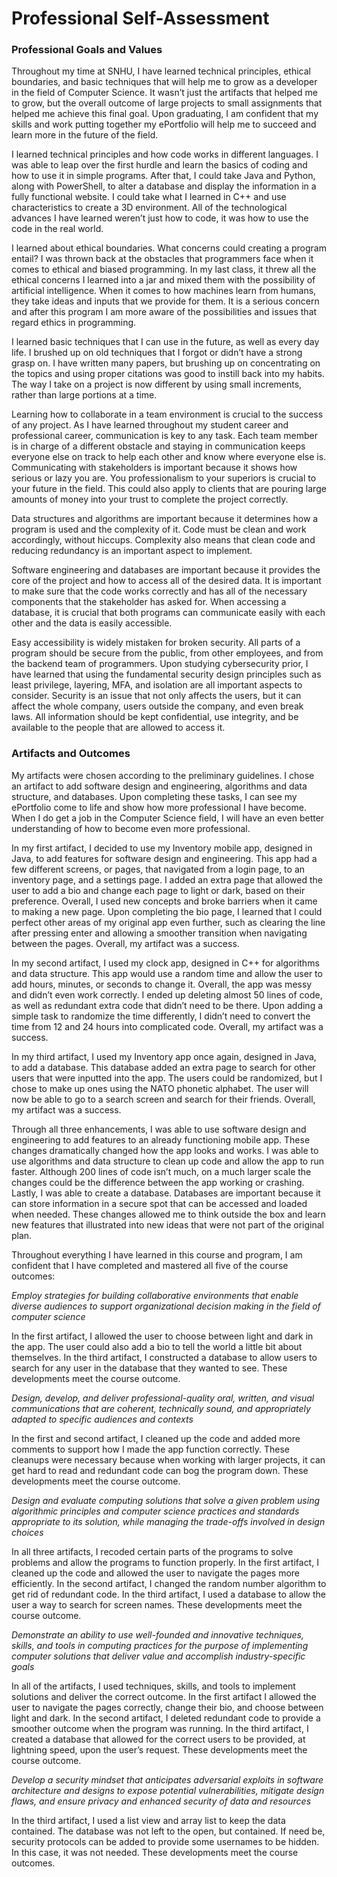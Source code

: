 # **Professional Self-Assessment**

### **Professional Goals and Values**
Throughout my time at SNHU, I have learned technical principles, ethical boundaries, and basic techniques that will help me to grow as a developer in the field of Computer Science. It wasn’t just the artifacts that helped me to grow, but the overall outcome of large projects to small assignments that helped me achieve this final goal. Upon graduating, I am confident that my skills and work putting together my ePortfolio will help me to succeed and learn more in the future of the field.

I learned technical principles and how code works in different languages. I was able to leap over the first hurdle and learn the basics of coding and how to use it in simple programs. After that, I could take Java and Python, along with PowerShell, to alter a database and display the information in a fully functional website. I could take what I learned in C++ and use characteristics to create a 3D environment. All of the technological advances I have learned weren’t just how to code, it was how to use the code in the real world.

I learned about ethical boundaries. What concerns could creating a program entail? I was thrown back at the obstacles that programmers face when it comes to ethical and biased programming. In my last class, it threw all the ethical concerns I learned into a jar and mixed them with the possibility of artificial intelligence. When it comes to how machines learn from humans, they take ideas and inputs that we provide for them. It is a serious concern and after this program I am more aware of the possibilities and issues that regard ethics in programming.

I learned basic techniques that I can use in the future, as well as every day life. I brushed up on old techniques that I forgot or didn’t have a strong grasp on. I have written many papers, but brushing up on concentrating on the topics and using proper citations was good to instill back into my habits. The way I take on a project is now different by using small increments, rather than large portions at a time.

Learning how to collaborate in a team environment is crucial to the success of any project. As I have learned throughout my student career and professional career, communication is key to any task. Each team member is in charge of a different obstacle and staying in communication keeps everyone else on track to help each other and know where everyone else is. Communicating with stakeholders is important because it shows how serious or lazy you are. You professionalism to your superiors is crucial to your future in the field. This could also apply to clients that are pouring large amounts of money into your trust to complete the project correctly. 

Data structures and algorithms are important because it determines how a program is used and the complexity of it. Code must be clean and work accordingly, without hiccups. Complexity also means that clean code and reducing redundancy is an important aspect to implement.

Software engineering and databases are important because it provides the core of the project and how to access all of the desired data. It is important to make sure that the code works correctly and has all of the necessary components that the stakeholder has asked for. When accessing a database, it is crucial that both programs can communicate easily with each other and the data is easily accessible.

Easy accessibility is widely mistaken for broken security. All parts of a program should be secure from the public, from other employees, and from the backend team of programmers. Upon studying cybersecurity prior, I have learned that using the fundamental security design principles such as least privilege, layering, MFA, and isolation are all important aspects to consider. Security is an issue that not only affects the users, but it can affect the whole company, users outside the company, and even break laws. All information should be kept confidential, use integrity, and be available to the people that are allowed to access it.

### **Artifacts and Outcomes**
My artifacts were chosen according to the preliminary guidelines. I chose an artifact to add software design and engineering, algorithms and data structure, and databases. Upon completing these tasks, I can see my ePortfolio come to life and show how more professional I have become. When I do get a job in the Computer Science field, I will have an even better understanding of how to become even more professional.

In my first artifact, I decided to use my Inventory mobile app, designed in Java, to add features for software design and engineering. This app had a few different screens, or pages, that navigated from a login page, to an inventory page, and a settings page. I added an extra page that allowed the user to add a bio and change each page to light or dark, based on their preference. Overall, I used new concepts and broke barriers when it came to making a new page. Upon completing the bio page, I learned that I could perfect other areas of my original app even further, such as clearing the line after pressing enter and allowing a smoother transition when navigating between the pages. Overall, my artifact was a success.

In my second artifact, I used my clock app, designed in C++ for algorithms and data structure. This app would use a random time and allow the user to add hours, minutes, or seconds to change it. Overall, the app was messy and didn’t even work correctly. I ended up deleting almost 50 lines of code, as well as redundant extra code that didn’t need to be there. Upon adding a simple task to randomize the time differently, I didn’t need to convert the time from 12 and 24 hours into complicated code. Overall, my artifact was a success.

In my third artifact, I used my Inventory app once again, designed in Java, to add a database. This database added an extra page to search for other users that were inputted into the app. The users could be randomized, but I chose to make up ones using the NATO phonetic alphabet. The user will now be able to go to a search screen and search for their friends. Overall, my artifact was a success.

Through all three enhancements, I was able to use software design and engineering to add features to an already functioning mobile app. These changes dramatically changed how the app looks and works. I was able to use algorithms and data structure to clean up code and allow the app to run faster. Although 200 lines of code isn’t much, on a much larger scale the changes could be the difference between the app working or crashing. Lastly, I was able to create a database. Databases are important because it can store information in a secure spot that can be accessed and loaded when needed. These changes allowed me to think outside the box and learn new features that illustrated into new ideas that were not part of the original plan.


Throughout everything I have learned in this course and program, I am confident that I have completed and mastered all five of the course outcomes:

*Employ strategies for building collaborative environments that enable diverse audiences to support organizational decision making in the field of computer science*

In the first artifact, I allowed the user to choose between light and dark in the app. The user could also add a bio to tell the world a little bit about themselves. In the third artifact, I constructed a database to allow users to search for any user in the database that they wanted to see. These developments meet the course outcome.

*Design, develop, and deliver professional-quality oral, written, and visual communications that are coherent, technically sound, and appropriately adapted to specific audiences and contexts*

In the first and second artifact, I cleaned up the code and added more comments to support how I made the app function correctly. These cleanups were necessary because when working with larger projects, it can get hard to read and redundant code can bog the program down. These developments meet the course outcome.

*Design and evaluate computing solutions that solve a given problem using algorithmic principles and computer science practices and standards appropriate to its solution, while managing the trade-offs involved in design choices*

In all three artifacts, I recoded certain parts of the programs to solve problems and allow the programs to function properly. In the first artifact, I cleaned up the code and allowed the user to navigate the pages more efficiently. In the second artifact, I changed the random number algorithm to get rid of redundant code. In the third artifact, I used a database to allow the user a way to search for screen names. These developments meet the course outcome.

*Demonstrate an ability to use well-founded and innovative techniques, skills, and tools in computing practices for the purpose of implementing computer solutions that deliver value and accomplish industry-specific goals*

In all of the artifacts, I used techniques, skills, and tools to implement solutions and deliver the correct outcome. In the first artifact I allowed the user to navigate the pages correctly, change their bio, and choose between light and dark. In the second artifact, I deleted redundant code to provide a smoother outcome when the program was running. In the third artifact, I created a database that allowed for the correct users to be provided, at lightning speed, upon the user’s request. These developments meet the course outcome. 

*Develop a security mindset that anticipates adversarial exploits in software architecture and designs to expose potential vulnerabilities, mitigate design flaws, and ensure privacy and enhanced security of data and resources*

In the third artifact, I used a list view and array list to keep the data contained. The database was not left to the open, but contained. If need be, security protocols can be added to provide some usernames to be hidden. In this case, it was not needed. These developments meet the course outcomes.
